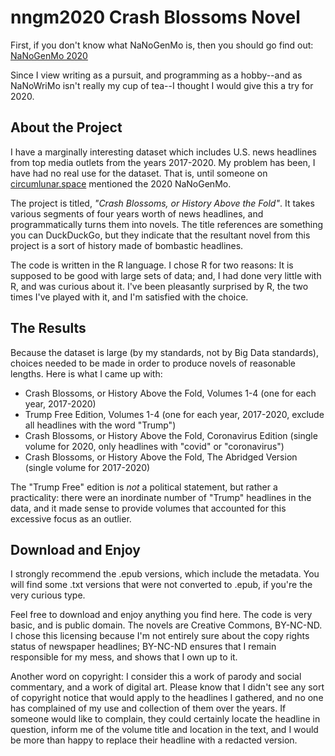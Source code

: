 # nngm2020 Crash Blossoms Novel

First, if you don't know what NaNoGenMo is, then you should go find out: [NaNoGenMo 2020](https://github.com/NaNoGenMo/2020)

Since I view writing as a pursuit, and programming as a hobby--and as NaNoWriMo isn't really my cup of tea--I thought I would give this a try for 2020.

## About the Project

I have a marginally interesting dataset which includes U.S. news headlines from top media outlets from the years 2017-2020. My problem has been, I have had no real use for the dataset. That is, until someone on [circumlunar.space](https://republic.circumlunar.space/) mentioned the 2020 NaNoGenMo.

The project is titled, _"Crash Blossoms, or History Above the Fold"_. It takes various segments of four years worth of news headlines, and programmatically turns them into novels. The title references are something you can DuckDuckGo, but they indicate that the resultant novel from this project is a sort of history made of bombastic headlines.

The code is written in the R language. I chose R for two reasons: It is supposed to be good with large sets of data; and, I had done very little with R, and was curious about it. I've been pleasantly surprised by R, the two times I've played with it, and I'm satisfied with the choice.

## The Results

Because the dataset is large (by my standards, not by Big Data standards), choices needed to be made in order to produce novels of reasonable lengths. Here is what I came up with:

* Crash Blossoms, or History Above the Fold, Volumes 1-4 (one for each year, 2017-2020)
* Trump Free Edition, Volumes 1-4 (one for each year, 2017-2020, exclude all headlines with the word "Trump")
* Crash Blossoms, or History Above the Fold, Coronavirus Edition (single volume for 2020, only headlines with "covid" or "coronavirus")
* Crash Blossoms, or History Above the Fold, The Abridged Version (single volume for 2017-2020)

The "Trump Free" edition is _not_ a political statement, but rather a practicality: there were an inordinate number of "Trump" headlines in the data, and it made sense to provide volumes that accounted for this excessive focus as an outlier.

## Download and Enjoy

I strongly recommend the .epub versions, which include the metadata. You will find some .txt versions that were not converted to .epub, if you're the very curious type.

Feel free to download and enjoy anything you find here. The code is very basic, and is public domain. The novels are Creative Commons, BY-NC-ND. I chose this licensing because I'm not entirely sure about the copy rights status of newspaper headlines; BY-NC-ND ensures that I remain responsible for my mess, and shows that I own up to it.

Another word on copyright: I consider this a work of parody and social commentary, and a work of digital art. Please know that I didn't see any sort of copyright notice that would apply to the headlines I gathered, and no one has complained of my use and collection of them over the years. If someone would like to complain, they could certainly locate the headline in question, inform me of the volume title and location in the text, and I would be more than happy to replace their headline with a redacted version.

